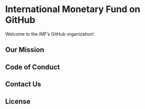 # International Monetary Fund on GitHub

Welcome to the IMF’s GitHub organization! 

## Our Mission


## Code of Conduct


## Contact Us

## License


